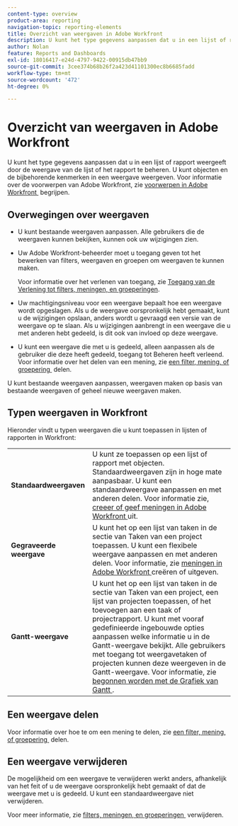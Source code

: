 ```yaml
---
content-type: overview
product-area: reporting
navigation-topic: reporting-elements
title: Overzicht van weergaven in Adobe Workfront
description: U kunt het type gegevens aanpassen dat u in een lijst of rapport weergeeft door de weergave van de lijst of het rapport te beheren. U kunt objecten en de bijbehorende kenmerken in een weergave weergeven.
author: Nolan
feature: Reports and Dashboards
exl-id: 18016417-e24d-4797-9422-00915db47bb9
source-git-commit: 3cee374b68b26f2a423d41101300ec8b6685fadd
workflow-type: tm+mt
source-wordcount: '472'
ht-degree: 0%

---
```


# Overzicht van weergaven in Adobe Workfront

<!--Audited: 11/2024-->

U kunt het type gegevens aanpassen dat u in een lijst of rapport weergeeft door de weergave van de lijst of het rapport te beheren. U kunt objecten en de bijbehorende kenmerken in een weergave weergeven. Voor informatie over de voorwerpen van Adobe Workfront, zie [&#x200B; voorwerpen in Adobe Workfront &#x200B;](../../../workfront-basics/navigate-workfront/workfront-navigation/understand-objects.md) begrijpen.

## Overwegingen over weergaven

* U kunt bestaande weergaven aanpassen. Alle gebruikers die de weergaven kunnen bekijken, kunnen ook uw wijzigingen zien.
* Uw Adobe Workfront-beheerder moet u toegang geven tot het bewerken van filters, weergaven en groepen om weergaven te kunnen maken.

  Voor informatie over het verlenen van toegang, zie [&#x200B; Toegang van de Verlening tot filters, meningen, en groeperingen &#x200B;](../../../administration-and-setup/add-users/configure-and-grant-access/grant-access-fvg.md).

* Uw machtigingsniveau voor een weergave bepaalt hoe een weergave wordt opgeslagen. Als u de weergave oorspronkelijk hebt gemaakt, kunt u de wijzigingen opslaan, anders wordt u gevraagd een versie van de weergave op te slaan. Als u wijzigingen aanbrengt in een weergave die u met anderen hebt gedeeld, is dit ook van invloed op deze weergave.
* U kunt een weergave die met u is gedeeld, alleen aanpassen als de gebruiker die deze heeft gedeeld, toegang tot Beheren heeft verleend. Voor informatie over het delen van een mening, zie [&#x200B; een filter, mening, of groepering &#x200B;](../../../reports-and-dashboards/reports/reporting-elements/share-filter-view-grouping.md) delen.

U kunt bestaande weergaven aanpassen, weergaven maken op basis van bestaande weergaven of geheel nieuwe weergaven maken.

## Typen weergaven in Workfront

Hieronder vindt u typen weergaven die u kunt toepassen in lijsten of rapporten in Workfront:

<table style="table-layout:auto">
    <tr>
        <td><strong>Standaardweergaven</strong></td>
        <td>U kunt ze toepassen op een lijst of rapport met objecten. Standaardweergaven zijn in hoge mate aanpasbaar. U kunt een standaardweergave aanpassen en met anderen delen. Voor informatie zie, <a href="/help/quicksilver/reports-and-dashboards/reports/reporting-elements/create-edit-views.md"> creeer of geef meningen in Adobe Workfront </a> uit.</td>
    </tr>
    <tr>
        <td><strong>Gegraveerde weergave</strong></td>
        <td>U kunt het op een lijst van taken in de sectie van Taken van een project toepassen. U kunt een flexibele weergave aanpassen en met anderen delen. Voor informatie, zie <a href="/help/quicksilver/reports-and-dashboards/reports/reporting-elements/create-edit-views.md"> meningen in Adobe Workfront </a> creëren of uitgeven.</td>
    </tr>
    <tr>
        <td><strong>Gantt-weergave</strong></td>
        <td>U kunt het op een lijst van taken in de sectie van Taken van een project, een lijst van projecten toepassen, of het toevoegen aan een taak of projectrapport. U kunt met vooraf gedefinieerde ingebouwde opties aanpassen welke informatie u in de Gantt-weergave bekijkt. Alle gebruikers met toegang tot weergavetaken of projecten kunnen deze weergeven in de Gantt-weergave. Voor informatie, zie <a href="/help/quicksilver/manage-work/gantt-chart/use-the-gantt-chart/get-started-with-gantt.md"> begonnen worden met de Grafiek van Gantt </a>.</td>
       </tr>
</table>

<!--NOTE FOR MAYBE LATER: consider adding calendar and board views, or Milestone view (not customizable) to this list of views (above)?! -->

## Een weergave delen

Voor informatie over hoe te om een mening te delen, zie [&#x200B; een filter, mening, of groepering &#x200B;](../../../reports-and-dashboards/reports/reporting-elements/share-filter-view-grouping.md) delen.

## Een weergave verwijderen

De mogelijkheid om een weergave te verwijderen werkt anders, afhankelijk van het feit of u de weergave oorspronkelijk hebt gemaakt of dat de weergave met u is gedeeld. U kunt een standaardweergave niet verwijderen.

Voor meer informatie, zie [&#x200B; filters, meningen, en groeperingen &#x200B;](../../../reports-and-dashboards/reports/reporting-elements/remove-filters-views-groupings.md) verwijderen.


